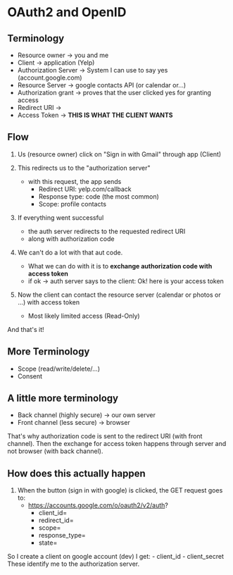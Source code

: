 # OAuth2 and OpenID

## Terminology

- Resource owner -> you and me
- Client -> application (Yelp)
- Authorization Server -> System I can use to say yes (account.google.com)
- Resource Server -> google contacts API (or calendar or...)
- Authorization grant -> proves that the user clicked yes for granting access
- Redirect URI ->
- Access Token -> **THIS IS WHAT THE CLIENT WANTS**

## Flow

1. Us (resource owner) click on "Sign in with Gmail" through app (Client)
2. This redirects us to the "authorization server"

   - with this request, the app sends
     - Redirect URI: yelp.com/callback
     - Response type: code (the most common)
     - Scope: profile contacts

3. If everything went successful
   - the auth server redirects to the requested redirect URI
   - along with authorization code
4. We can't do a lot with that aut code.
   - What we can do with it is to **exchange authorization code with access token**
   - if ok -> auth server says to the client: Ok! here is your access token
5. Now the client can contact the resource server (calendar or photos or ...) with access token
   - Most likely limited access (Read-Only)

And that's it!

## More Terminology

- Scope (read/write/delete/...)
- Consent


## A little more terminology

- Back channel (highly secure) -> our own server
- Front channel (less secure) -> browser

That's why authorization code is sent to the redirect URI (with front channel). 
Then the exchange for access token happens through server and not browser (with back channel).

## How does this actually happen

1. When the button (sign in with google) is clicked, the GET request goes to:
    - https://accounts.google.com/o/oauth2/v2/auth?
        - client_id=
        - redirect_id=
        - scope=
        - response_type=
        - state=

So I create a client on google account (dev)
I get:
    - client_id
    - client_secret
These identify me to the authorization server.


